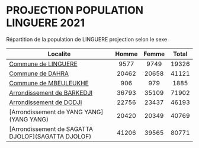 # PROJECTION POPULATION LINGUERE 2021
	
Répartition de la population de LINGUERE projection selon le sexe
	
| Localite  | Homme | Femme | Total |
| --------- |:-----:|:-----:|:-----:|
| [Commune de LINGUERE](LINGUERE) | 9577 | 9749 | 19326 |
| [Commune de DAHRA](DAHRA) | 20462 | 20658 | 41121 |
| [Commune de MBEULEUKHE](MBEULEUKHE) | 906 | 979 | 1885 |
| [Arrondissement de BARKEDJI](BARKEDJI) | 36793 | 35109 | 71902 |
| [Arrondissement de DODJI](DODJI) | 22756 | 23437 | 46193 |
| [Arrondissement de YANG YANG](YANG YANG) | 20420 | 20349 | 40769 |
| [Arrondissement de SAGATTA DJOLOF](SAGATTA DJOLOF) | 41206 | 39565 | 80771 |
